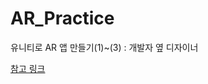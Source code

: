 # AR_Practice

유니티로 AR 앱 만들기(1)~(3) : 개발자 옆 디자이너

[참고 링크](https://www.youtube.com/watch?v=gi9iHTY9z1o&ab_channel=%EA%B0%9C%EB%B0%9C%EC%9E%90%EC%98%86%EB%94%94%EC%9E%90%EC%9D%B4%EB%84%88")
